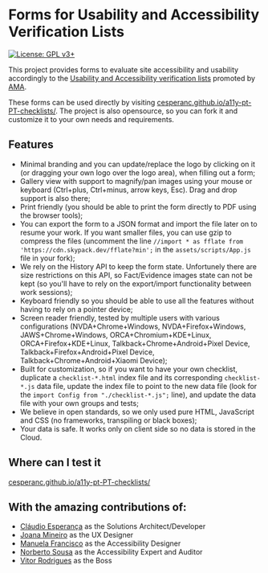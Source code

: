 # Forms for Usability and Accessibility Verification Lists 

[![License: GPL v3+](https://img.shields.io/badge/License-GPL%20v3%2B-blue.svg)](https://www.gnu.org/licenses/gpl-3.0)

This project provides forms to evaluate site accessibility and usability accordingly to the [Usability and Accessibility verification lists](https://amagovpt.github.io/kit-selo/checklists/) promoted by [AMA](https://www.acessibilidade.gov.pt/). 

These forms can be used directly by visiting [cesperanc.github.io/a11y-pt-PT-checklists/](https://cesperanc.github.io/a11y-pt-PT-checklists/). The project is also opensource, so you can fork it and customize it to your own needs and requirements. 

## Features
* Minimal branding and you can update/replace the logo by clicking on it (or dragging your own logo over the logo area), when filling out a form; 
* Gallery view with support to magnify/pan images using your mouse or keyboard (Ctrl+plus, Ctrl+minus, arrow keys, Esc). Drag and drop support is also there; 
* Print friendly (you should be able to print the form directly to PDF using the browser tools); 
* You can export the form to a JSON format and import the file later on to resume your work. If you want smaller files, you can use gzip to compress the files (uncomment the line `//import * as fflate from 'https://cdn.skypack.dev/fflate?min';` in the `assets/scripts/App.js` file in your fork); 
* We rely on the History API to keep the form state. Unfortunely there are size restrictions on this API, so Fact/Evidence images state can not be kept (so you'll have to rely on the export/import functionality between work sessions); 
* Keyboard friendly so you should be able to use all the features without having to rely on a pointer device; 
* Screen reader friendly, tested by multiple users with various configurations (NVDA+Chrome+Windows, NVDA+Firefox+Windows, JAWS+Chrome+Windows, ORCA+Chromium+KDE+Linux, ORCA+Firefox+KDE+Linux, Talkback+Chrome+Android+Pixel Device, Talkback+Firefox+Android+Pixel Device, Talkback+Chrome+Android+Xiaomi Device);
* Built for customization, so if you want to have your own checklist, duplicate a `checklist-*.html` index file and its corresponding `checklist-*.js` data file, update the index file to point to the new data file (look for the `import Config from "./checklist-*.js";` line), and update the data file with your own groups and tests; 
* We believe in open standards, so we only used pure HTML, JavaScript and CSS (no frameworks, transpiling or black boxes); 
* Your data is safe. It works only on client side so no data is stored in the Cloud.

## Where can I test it

[cesperanc.github.io/a11y-pt-PT-checklists/](https://cesperanc.github.io/a11y-pt-PT-checklists/)


## With the amazing contributions of: 

* [Cláudio Esperança](https://www.linkedin.com/in/cesperanca/) as the Solutions Architect/Developer
* [Joana Mineiro](https://www.linkedin.com/in/joanamineiro/) as the UX Designer
* [Manuela Francisco](https://www.linkedin.com/in/manuela-francisco/) as the Accessibility Designer
* [Norberto Sousa](https://comacesso.pt/) as the Accessibility Expert and Auditor
* [Vitor Rodrigues](https://www.linkedin.com/in/vitor-rodrigues-a176a08a/) as the Boss
